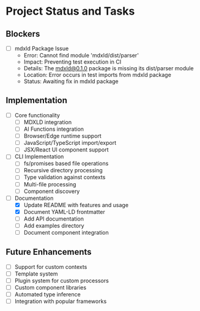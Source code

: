 # Project Status and Tasks

## Blockers
- [ ] mdxld Package Issue
  - Error: Cannot find module 'mdxld/dist/parser'
  - Impact: Preventing test execution in CI
  - Details: The mdxld@0.1.0 package is missing its dist/parser module
  - Location: Error occurs in test imports from mdxld package
  - Status: Awaiting fix in mdxld package

## Implementation

- [ ] Core functionality
  - [ ] MDXLD integration
  - [ ] AI Functions integration
  - [ ] Browser/Edge runtime support
  - [ ] JavaScript/TypeScript import/export
  - [ ] JSX/React UI component support
- [ ] CLI Implementation
  - [ ] fs/promises based file operations
  - [ ] Recursive directory processing
  - [ ] Type validation against contexts
  - [ ] Multi-file processing
  - [ ] Component discovery
- [ ] Documentation
  - [x] Update README with features and usage
  - [x] Document YAML-LD frontmatter
  - [ ] Add API documentation
  - [ ] Add examples directory
  - [ ] Document component integration

## Future Enhancements

- [ ] Support for custom contexts
- [ ] Template system
- [ ] Plugin system for custom processors
- [ ] Custom component libraries
- [ ] Automated type inference
- [ ] Integration with popular frameworks
